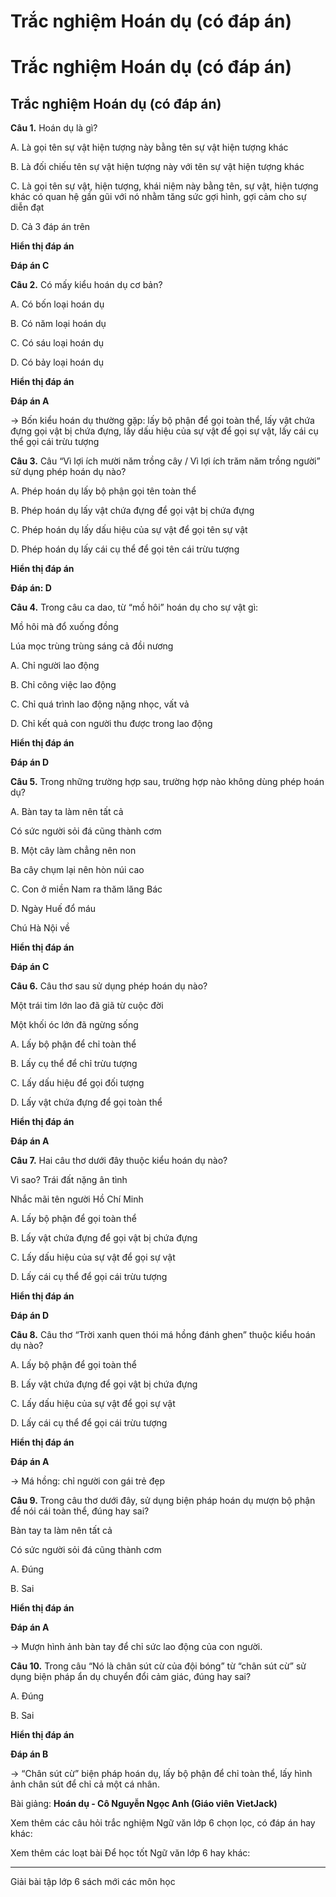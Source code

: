 # Trắc nghiệm Hoán dụ (có đáp án)

# Trắc nghiệm Hoán dụ (có đáp án)

## Trắc nghiệm Hoán dụ (có đáp án)

**Câu 1.** Hoán dụ là gì?

A. Là gọi tên sự vật hiện tượng này bằng tên sự vật hiện tượng khác

B. Là đối chiếu tên sự vật hiện tượng này với tên sự vật hiện tượng khác

C. Là gọi tên sự vật, hiện tượng, khái niệm này bằng tên, sự vật, hiện tượng khác có quan hệ gần gũi với nó nhằm tăng sức gợi hình, gợi cảm cho sự diễn đạt

D. Cả 3 đáp án trên

**Hiển thị đáp án**

**Đáp án C**

**Câu 2.** Có mấy kiểu hoán dụ cơ bản?

A. Có bốn loại hoán dụ

B. Có năm loại hoán dụ

C. Có sáu loại hoán dụ

D. Có bảy loại hoán dụ

**Hiển thị đáp án**

**Đáp án A**

→ Bốn kiểu hoán dụ thường gặp: lấy bộ phận để gọi toàn thể, lấy vật chứa đựng gọi vật bị chứa đựng, lấy dấu hiệu của sự vật để gọi sự vật, lấy cái cụ thể gọi cái trừu tượng

**Câu 3.** Câu “Vì lợi ích mười năm trồng cây / Vì lợi ích trăm năm trồng người” sử dụng phép hoán dụ nào?

A. Phép hoán dụ lấy bộ phận gọi tên toàn thể

B. Phép hoán dụ lấy vật chứa đựng để gọi vật bị chứa đựng

C. Phép hoán dụ lấy dấu hiệu của sự vật để gọi tên sự vật

D. Phép hoán dụ lấy cái cụ thể để gọi tên cái trừu tượng

**Hiển thị đáp án**

**Đáp án: D**

**Câu 4.** Trong câu ca dao, từ “mồ hôi” hoán dụ cho sự vật gì:

Mồ hôi mà đổ xuống đồng

Lúa mọc trùng trùng sáng cả đồi nương

A. Chỉ người lao động

B. Chỉ công việc lao động

C. Chỉ quá trình lao động nặng nhọc, vất vả

D. Chỉ kết quả con người thu được trong lao động

**Hiển thị đáp án**

**Đáp án D**

**Câu 5.** Trong những trường hợp sau, trường hợp nào không dùng phép hoán dụ?

A. Bàn tay ta làm nên tất cả

Có sức người sỏi đá cũng thành cơm

B. Một cây làm chẳng nên non

Ba cây chụm lại nên hòn núi cao

C. Con ở miền Nam ra thăm lăng Bác

D. Ngày Huế đổ máu

Chú Hà Nội về

**Hiển thị đáp án**

**Đáp án C**

**Câu 6.** Câu thơ sau sử dụng phép hoán dụ nào?

Một trái tim lớn lao đã giã từ cuộc đời

Một khối óc lớn đã ngừng sống

A. Lấy bộ phận để chỉ toàn thể 

B. Lấy cụ thể để chỉ trừu tượng

C. Lấy dấu hiệu để gọi đối tượng

D. Lấy vật chứa đựng để gọi toàn thể

**Hiển thị đáp án**

**Đáp án A**

**Câu 7.** Hai câu thơ dưới đây thuộc kiểu hoán dụ nào?

Vì sao? Trái đất nặng ân tình

Nhắc mãi tên người Hồ Chí Minh

A. Lấy bộ phận để gọi toàn thể

B. Lấy vật chứa đựng để gọi vật bị chứa đựng

C. Lấy dấu hiệu của sự vật để gọi sự vật

D. Lấy cái cụ thể để gọi cái trừu tượng

**Hiển thị đáp án**

**Đáp án D**

**Câu 8.** Câu thơ “Trời xanh quen thói má hồng đánh ghen” thuộc kiểu hoán dụ nào?

A. Lấy bộ phận để gọi toàn thể

B. Lấy vật chứa đựng để gọi vật bị chứa đựng

C. Lấy dấu hiệu của sự vật để gọi sự vật

D. Lấy cái cụ thể để gọi cái trừu tượng

**Hiển thị đáp án**

**Đáp án A**

→ Má hồng: chỉ người con gái trẻ đẹp

**Câu 9.** Trong câu thơ dưới đây, sử dụng biện pháp hoán dụ mượn bộ phận để nói cái toàn thể, đúng hay sai?

Bàn tay ta làm nên tất cả

Có sức người sỏi đá cũng thành cơm

A. Đúng

B. Sai

**Hiển thị đáp án**

**Đáp án A**

→ Mượn hình ảnh bàn tay để chỉ sức lao động của con người.

**Câu 10.** Trong câu “Nó là chân sút cừ của đội bóng” từ “chân sút cừ” sử dụng biện pháp ẩn dụ chuyển đổi cảm giác, đúng hay sai?

A. Đúng

B. Sai

**Hiển thị đáp án**

**Đáp án B**

→ “Chân sút cừ” biện pháp hoán dụ, lấy bộ phận để chỉ toàn thể, lấy hình ảnh chân sút để chỉ cả một cá nhân.

Bài giảng: **Hoán dụ - Cô Nguyễn Ngọc Anh (Giáo viên VietJack)**

Xem thêm các câu hỏi trắc nghiệm Ngữ văn lớp 6 chọn lọc, có đáp án hay khác:

Xem thêm các loạt bài Để học tốt Ngữ văn lớp 6 hay khác:

* * *

Giải bài tập lớp 6 sách mới các môn học
